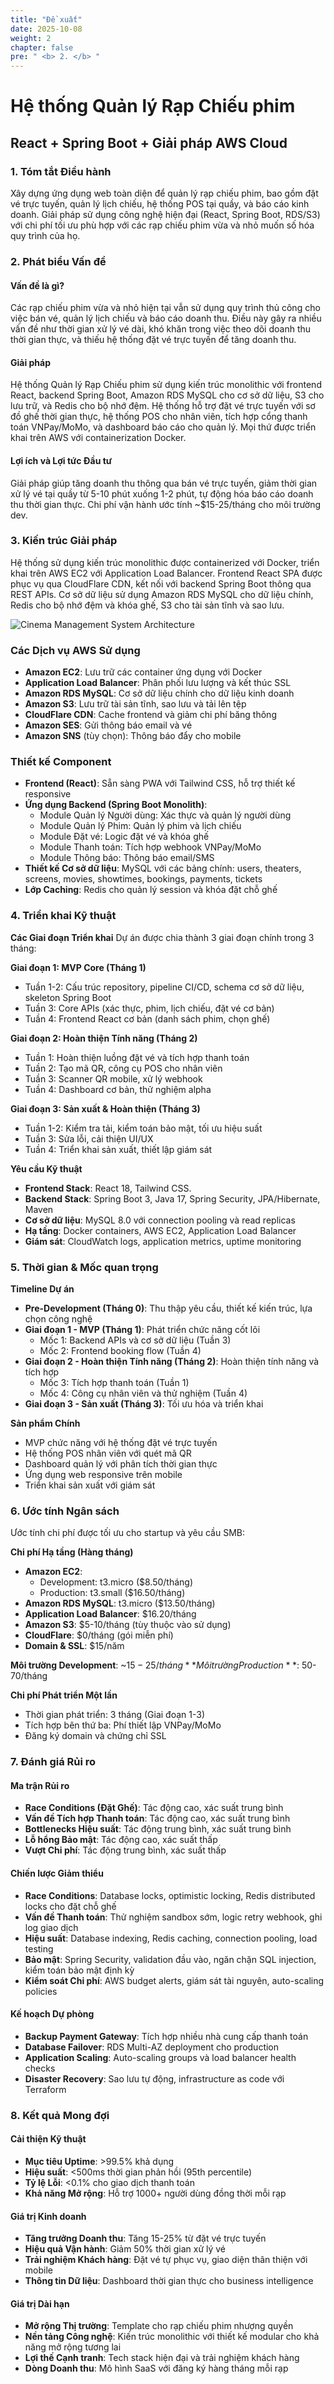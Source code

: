 ```yaml
---
title: "Đề xuất"
date: 2025-10-08
weight: 2
chapter: false
pre: " <b> 2. </b> "
---
```


# Hệ thống Quản lý Rạp Chiếu phim
## React + Spring Boot + Giải pháp AWS Cloud

### 1. Tóm tắt Điều hành
Xây dựng ứng dụng web toàn diện để quản lý rạp chiếu phim, bao gồm đặt vé trực tuyến, quản lý lịch chiếu, hệ thống POS tại quầy, và báo cáo kinh doanh. Giải pháp sử dụng công nghệ hiện đại (React, Spring Boot, RDS/S3) với chi phí tối ưu phù hợp với các rạp chiếu phim vừa và nhỏ muốn số hóa quy trình của họ.

### 2. Phát biểu Vấn đề
#### Vấn đề là gì?
Các rạp chiếu phim vừa và nhỏ hiện tại vẫn sử dụng quy trình thủ công cho việc bán vé, quản lý lịch chiếu và báo cáo doanh thu. Điều này gây ra nhiều vấn đề như thời gian xử lý vé dài, khó khăn trong việc theo dõi doanh thu thời gian thực, và thiếu hệ thống đặt vé trực tuyến để tăng doanh thu.

#### Giải pháp
Hệ thống Quản lý Rạp Chiếu phim sử dụng kiến trúc monolithic với frontend React, backend Spring Boot, Amazon RDS MySQL cho cơ sở dữ liệu, S3 cho lưu trữ, và Redis cho bộ nhớ đệm. Hệ thống hỗ trợ đặt vé trực tuyến với sơ đồ ghế thời gian thực, hệ thống POS cho nhân viên, tích hợp cổng thanh toán VNPay/MoMo, và dashboard báo cáo cho quản lý. Mọi thứ được triển khai trên AWS với containerization Docker.

#### Lợi ích và Lợi tức Đầu tư
Giải pháp giúp tăng doanh thu thông qua bán vé trực tuyến, giảm thời gian xử lý vé tại quầy từ 5-10 phút xuống 1-2 phút, tự động hóa báo cáo doanh thu thời gian thực. Chi phí vận hành ước tính ~$15-25/tháng cho môi trường dev.

### 3. Kiến trúc Giải pháp
Hệ thống sử dụng kiến trúc monolithic được containerized với Docker, triển khai trên AWS EC2 với Application Load Balancer. Frontend React SPA được phục vụ qua CloudFlare CDN, kết nối với backend Spring Boot thông qua REST APIs. Cơ sở dữ liệu sử dụng Amazon RDS MySQL cho dữ liệu chính, Redis cho bộ nhớ đệm và khóa ghế, S3 cho tài sản tĩnh và sao lưu.

![Cinema Management System Architecture](/images/2-Proposal/image1.jpeg)

### Các Dịch vụ AWS Sử dụng
- **Amazon EC2**: Lưu trữ các container ứng dụng với Docker
- **Application Load Balancer**: Phân phối lưu lượng và kết thúc SSL
- **Amazon RDS MySQL**: Cơ sở dữ liệu chính cho dữ liệu kinh doanh
- **Amazon S3**: Lưu trữ tài sản tĩnh, sao lưu và tải lên tệp
- **CloudFlare CDN**: Cache frontend và giảm chi phí băng thông
- **Amazon SES**: Gửi thông báo email và vé
- **Amazon SNS** (tùy chọn): Thông báo đẩy cho mobile

### Thiết kế Component
- **Frontend (React)**: Sẵn sàng PWA với Tailwind CSS, hỗ trợ thiết kế responsive
- **Ứng dụng Backend (Spring Boot Monolith)**: 
  - Module Quản lý Người dùng: Xác thực và quản lý người dùng
  - Module Quản lý Phim: Quản lý phim và lịch chiếu
  - Module Đặt vé: Logic đặt vé và khóa ghế
  - Module Thanh toán: Tích hợp webhook VNPay/MoMo
  - Module Thông báo: Thông báo email/SMS
- **Thiết kế Cơ sở dữ liệu**: MySQL với các bảng chính: users, theaters, screens, movies, showtimes, bookings, payments, tickets
- **Lớp Caching**: Redis cho quản lý session và khóa đặt chỗ ghế

### 4. Triển khai Kỹ thuật
**Các Giai đoạn Triển khai**
Dự án được chia thành 3 giai đoạn chính trong 3 tháng:

**Giai đoạn 1: MVP Core (Tháng 1)**
- Tuần 1-2: Cấu trúc repository, pipeline CI/CD, schema cơ sở dữ liệu, skeleton Spring Boot
- Tuần 3: Core APIs (xác thực, phim, lịch chiếu, đặt vé cơ bản)
- Tuần 4: Frontend React cơ bản (danh sách phim, chọn ghế)

**Giai đoạn 2: Hoàn thiện Tính năng (Tháng 2)**
- Tuần 1: Hoàn thiện luồng đặt vé và tích hợp thanh toán
- Tuần 2: Tạo mã QR, công cụ POS cho nhân viên
- Tuần 3: Scanner QR mobile, xử lý webhook
- Tuần 4: Dashboard cơ bản, thử nghiệm alpha

**Giai đoạn 3: Sản xuất & Hoàn thiện (Tháng 3)**
- Tuần 1-2: Kiểm tra tải, kiểm toán bảo mật, tối ưu hiệu suất
- Tuần 3: Sửa lỗi, cải thiện UI/UX
- Tuần 4: Triển khai sản xuất, thiết lập giám sát

**Yêu cầu Kỹ thuật**
- **Frontend Stack**: React 18, Tailwind CSS.
- **Backend Stack**: Spring Boot 3, Java 17, Spring Security, JPA/Hibernate, Maven
- **Cơ sở dữ liệu**: MySQL 8.0 với connection pooling và read replicas
- **Hạ tầng**: Docker containers, AWS EC2, Application Load Balancer
- **Giám sát**: CloudWatch logs, application metrics, uptime monitoring

### 5. Thời gian & Mốc quan trọng
**Timeline Dự án**
- **Pre-Development (Tháng 0)**: Thu thập yêu cầu, thiết kế kiến trúc, lựa chọn công nghệ
- **Giai đoạn 1 - MVP (Tháng 1)**: Phát triển chức năng cốt lõi
  - Mốc 1: Backend APIs và cơ sở dữ liệu (Tuần 3)
  - Mốc 2: Frontend booking flow (Tuần 4)
- **Giai đoạn 2 - Hoàn thiện Tính năng (Tháng 2)**: Hoàn thiện tính năng và tích hợp
  - Mốc 3: Tích hợp thanh toán (Tuần 1)
  - Mốc 4: Công cụ nhân viên và thử nghiệm (Tuần 4)
- **Giai đoạn 3 - Sản xuất (Tháng 3)**: Tối ưu hóa và triển khai

**Sản phẩm Chính**
- MVP chức năng với hệ thống đặt vé trực tuyến
- Hệ thống POS nhân viên với quét mã QR
- Dashboard quản lý với phân tích thời gian thực
- Ứng dụng web responsive trên mobile
- Triển khai sản xuất với giám sát

### 6. Ước tính Ngân sách
Ước tính chi phí được tối ưu cho startup và yêu cầu SMB:

**Chi phí Hạ tầng (Hàng tháng)**
- **Amazon EC2**: 
  - Development: t3.micro ($8.50/tháng)
  - Production: t3.small ($16.50/tháng)
- **Amazon RDS MySQL**: t3.micro ($13.50/tháng)
- **Application Load Balancer**: $16.20/tháng
- **Amazon S3**: $5-10/tháng (tùy thuộc vào sử dụng)
- **CloudFlare**: $0/tháng (gói miễn phí)
- **Domain & SSL**: $15/năm

**Môi trường Development**: ~$15-25/tháng
**Môi trường Production**: ~$50-70/tháng

**Chi phí Phát triển Một lần**
- Thời gian phát triển: 3 tháng (Giai đoạn 1-3)
- Tích hợp bên thứ ba: Phí thiết lập VNPay/MoMo
- Đăng ký domain và chứng chỉ SSL

### 7. Đánh giá Rủi ro
#### Ma trận Rủi ro
- **Race Conditions (Đặt Ghế)**: Tác động cao, xác suất trung bình
- **Vấn đề Tích hợp Thanh toán**: Tác động cao, xác suất trung bình  
- **Bottlenecks Hiệu suất**: Tác động trung bình, xác suất trung bình
- **Lỗ hổng Bảo mật**: Tác động cao, xác suất thấp
- **Vượt Chi phí**: Tác động trung bình, xác suất thấp

#### Chiến lược Giảm thiểu
- **Race Conditions**: Database locks, optimistic locking, Redis distributed locks cho đặt chỗ ghế
- **Vấn đề Thanh toán**: Thử nghiệm sandbox sớm, logic retry webhook, ghi log giao dịch
- **Hiệu suất**: Database indexing, Redis caching, connection pooling, load testing
- **Bảo mật**: Spring Security, validation đầu vào, ngăn chặn SQL injection, kiểm toán bảo mật định kỳ
- **Kiểm soát Chi phí**: AWS budget alerts, giám sát tài nguyên, auto-scaling policies

#### Kế hoạch Dự phòng
- **Backup Payment Gateway**: Tích hợp nhiều nhà cung cấp thanh toán
- **Database Failover**: RDS Multi-AZ deployment cho production
- **Application Scaling**: Auto-scaling groups và load balancer health checks
- **Disaster Recovery**: Sao lưu tự động, infrastructure as code với Terraform

### 8. Kết quả Mong đợi
#### Cải thiện Kỹ thuật
- **Mục tiêu Uptime**: >99.5% khả dụng
- **Hiệu suất**: <500ms thời gian phản hồi (95th percentile)
- **Tỷ lệ Lỗi**: <0.1% cho giao dịch thanh toán
- **Khả năng Mở rộng**: Hỗ trợ 1000+ người dùng đồng thời mỗi rạp

#### Giá trị Kinh doanh
- **Tăng trưởng Doanh thu**: Tăng 15-25% từ đặt vé trực tuyến
- **Hiệu quả Vận hành**: Giảm 50% thời gian xử lý vé
- **Trải nghiệm Khách hàng**: Đặt vé tự phục vụ, giao diện thân thiện với mobile
- **Thông tin Dữ liệu**: Dashboard thời gian thực cho business intelligence

#### Giá trị Dài hạn
- **Mở rộng Thị trường**: Template cho rạp chiếu phim nhượng quyền
- **Nền tảng Công nghệ**: Kiến trúc monolithic với thiết kế modular cho khả năng mở rộng tương lai
- **Lợi thế Cạnh tranh**: Tech stack hiện đại và trải nghiệm khách hàng
- **Dòng Doanh thu**: Mô hình SaaS với đăng ký hàng tháng mỗi rạp
